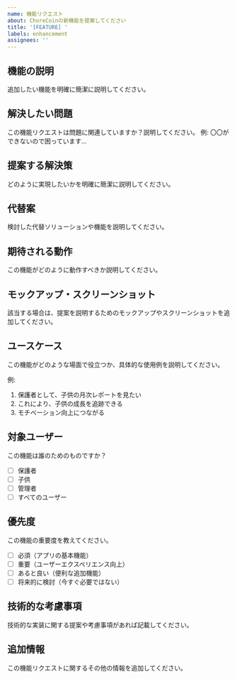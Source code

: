 ```yaml
---
name: 機能リクエスト
about: ChoreCoinの新機能を提案してください
title: '[FEATURE] '
labels: enhancement
assignees: ''
---
```


## 機能の説明
追加したい機能を明確に簡潔に説明してください。

## 解決したい問題
この機能リクエストは問題に関連していますか？説明してください。
例: 〇〇ができないので困っています...

## 提案する解決策
どのように実現したいかを明確に簡潔に説明してください。

## 代替案
検討した代替ソリューションや機能を説明してください。

## 期待される動作
この機能がどのように動作すべきか説明してください。

## モックアップ・スクリーンショット
該当する場合は、提案を説明するためのモックアップやスクリーンショットを追加してください。

## ユースケース
この機能がどのような場面で役立つか、具体的な使用例を説明してください。

例:
1. 保護者として、子供の月次レポートを見たい
2. これにより、子供の成長を追跡できる
3. モチベーション向上につながる

## 対象ユーザー
この機能は誰のためのものですか？
- [ ] 保護者
- [ ] 子供
- [ ] 管理者
- [ ] すべてのユーザー

## 優先度
この機能の重要度を教えてください。
- [ ] 必須（アプリの基本機能）
- [ ] 重要（ユーザーエクスペリエンス向上）
- [ ] あると良い（便利な追加機能）
- [ ] 将来的に検討（今すぐ必要ではない）

## 技術的な考慮事項
技術的な実装に関する提案や考慮事項があれば記載してください。

## 追加情報
この機能リクエストに関するその他の情報を追加してください。
